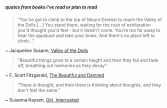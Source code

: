 
##### quotes from books i've read or plan to read

>"You've got to climb to the top of Mount Everest
> to reach the Valley of the Dolls [...]
> You stand there, 
> waiting for the rush of exhilaration
> you'd thought you'd feel - 
> but it doesn't come.
> You're too far away to hear the applause
> and take your bows.
> And there's no place left to climb..." 

   ~ Jacqueline Susann, [Valley of the Dolls](https://www.amazon.com/Valley-Dolls-Anniversary-Jacqueline-Susann/dp/0802125344/ref=pd_lpo_1?pd_rd_w=eaxE6&content-id=amzn1.sym.116f529c-aa4d-4763-b2b6-4d614ec7dc00&pf_rd_p=116f529c-aa4d-4763-b2b6-4d614ec7dc00&pf_rd_r=M1XF54PXCKVJAN5H039X&pd_rd_wg=d3Tc9&pd_rd_r=02404559-356c-4ff1-9a46-9f001b546340&pd_rd_i=0802125344&psc=1)

> “Beautiful things grow to a certain height and then they fail and fade off, breathing out memories as they decay”

   ~ F. Scott Fitzgerald, [The Beautiful and Damned](https://www.amazon.com/Beautiful-Damned-Macmillan-Collectors-Library/dp/1509826386/ref=sr_1_1?crid=XPY7QVTDA12G&keywords=the+beautiful+and+the+damned&qid=1671890841&s=books&sprefix=the+beaut%2Cstripbooks%2C97&sr=1-1)

> “There is thought, and then there is thinking about thoughts, and they don't feel the same.”

   ~ Susanna Kaysen, [Girl, Interrupted](https://www.amazon.com/Girl-Interrupted-Susanna-Kaysen/dp/0679746048/ref=sr_1_1?crid=1YDGGFHGUPO7O&keywords=girl+interrupted+book+susanna+kaysen&qid=1671890814&s=books&sprefix=girl+interupted%2Cstripbooks%2C85&sr=1-1)